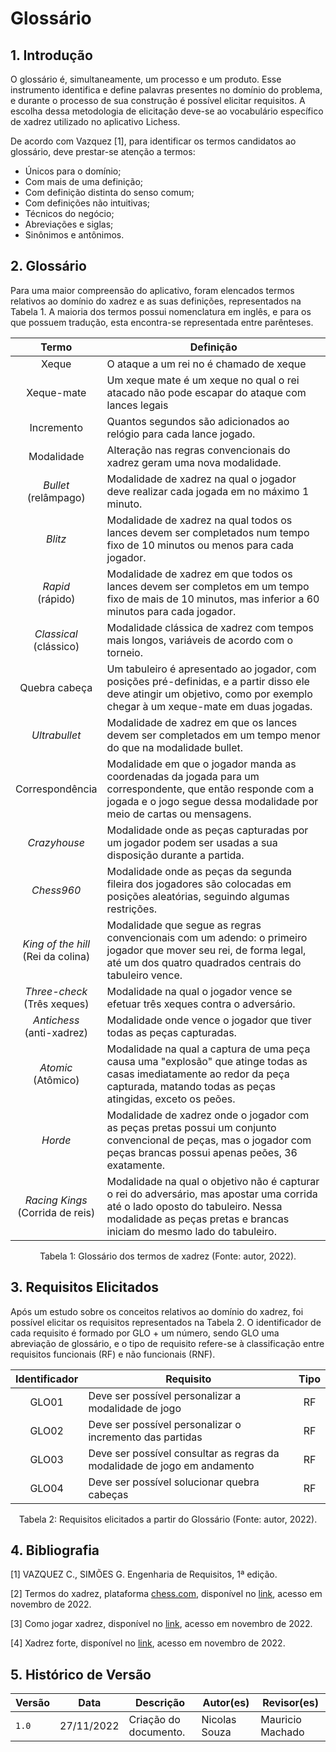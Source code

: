 # Glossário

## 1. Introdução

O glossário é, simultaneamente, um processo e um produto. Esse instrumento identifica e define palavras presentes no domínio do problema, e durante o processo de sua construção é possível elicitar requisitos. A escolha dessa metodologia de elicitação deve-se ao vocabulário específico de xadrez utilizado no aplicativo Lichess.

De acordo com Vazquez [1], para identificar os termos candidatos ao glossário, deve prestar-se atenção a termos:

- Únicos para o domínio;
- Com mais de uma definição;
- Com definição distinta do senso comum;
- Com definições não intuitivas;
- Técnicos do negócio;
- Abreviações e siglas;
- Sinônimos e antônimos.

## 2. Glossário

Para uma maior compreensão do aplicativo, foram elencados termos relativos ao domínio do xadrez e as suas definições, representados na Tabela 1. A maioria dos termos possui nomenclatura em inglês, e para os que possuem tradução, esta encontra-se representada entre parênteses.

| Termo | Definição |
| :-: | - |
| Xeque | O ataque a um rei no é chamado de xeque |
| Xeque-mate | Um xeque mate é um xeque no qual o rei atacado não pode escapar do ataque com lances legais|
| Incremento | Quantos segundos são adicionados ao relógio para cada lance jogado. |
| Modalidade | Alteração nas regras convencionais do xadrez geram uma nova modalidade. |
| _Bullet_ <br/> (relâmpago) | Modalidade de xadrez na qual o jogador deve realizar cada jogada em no máximo 1 minuto. |
| _Blitz_ | Modalidade de xadrez na qual todos os lances devem ser completados num tempo fixo de 10 minutos ou menos para cada jogador. |
| _Rapid_ <br/>(rápido) | Modalidade de xadrez em que todos os lances devem ser completos em um tempo fixo de mais de 10 minutos, mas inferior a 60 minutos para cada jogador. |
| _Classical_ <br/>(clássico) | Modalidade clássica de xadrez com tempos mais longos, variáveis de acordo com o torneio. |
| Quebra cabeça | Um tabuleiro é apresentado ao jogador, com posições pré-definidas, e a partir disso ele deve atingir um objetivo, como por exemplo chegar à um xeque-mate em duas jogadas. |
| _Ultrabullet_ | Modalidade de xadrez em que os lances devem ser completados em um tempo menor do que na modalidade bullet. |
| Correspondência | Modalidade em que o jogador manda as coordenadas da jogada para um correspondente, que então responde com a jogada e o jogo segue dessa modalidade por meio de cartas ou mensagens. |
| _Crazyhouse_ | Modalidade onde as peças capturadas por um jogador podem ser usadas a sua disposição durante a partida. |
| _Chess960_ | Modalidade onde as peças da segunda fileira dos jogadores são colocadas em posições aleatórias, seguindo algumas restrições. |
| _King of the hill_ <br/>(Rei da colina) | Modalidade que segue as regras convencionais com um adendo: o primeiro jogador que mover seu rei, de forma legal, até um dos quatro quadrados centrais do tabuleiro vence. |
| _Three-check_ <br/>(Três xeques) | Modalidade na qual o jogador vence se efetuar três xeques contra o adversário.  |
| _Antichess_ <br/>(anti-xadrez) | Modalidade onde vence o jogador que tiver todas as peças capturadas. |
| _Atomic_ <br/>(Atômico) | Modalidade na qual a captura de uma peça causa uma "explosão" que atinge todas as casas imediatamente ao redor da peça capturada, matando todas as peças atingidas, exceto os peões. |
| _Horde_ | Modalidade de xadrez onde o jogador com as peças pretas possui um conjunto convencional de peças, mas o jogador com peças brancas possui apenas peões, 36 exatamente. |
| _Racing Kings_ <br/>(Corrida de reis) | Modalidade na qual o objetivo não é capturar o rei do adversário, mas apostar uma corrida até o lado oposto do tabuleiro. Nessa modalidade as peças pretas e brancas iniciam do mesmo lado do tabuleiro. |

<div style="text-align: center">
<p> Tabela 1: Glossário dos termos de xadrez (Fonte: autor, 2022).</p>
</div>

## 3. Requisitos Elicitados

Após um estudo sobre os conceitos relativos ao domínio do xadrez, foi possível elicitar os requisitos representados na Tabela 2. O identificador de cada requisito é formado por GLO + um número, sendo GLO uma abreviação de glossário, e o tipo de requisito refere-se à classificação entre requisitos funcionais (RF) e não funcionais (RNF).

| Identificador | Requisito | Tipo |
| :---: | - | :-: |
| GLO01 | Deve ser possível personalizar a modalidade de jogo                      | RF  |
| GLO02 | Deve ser possível personalizar o incremento das partidas                 | RF  |
| GLO03 | Deve ser possível consultar as regras da modalidade de jogo em andamento | RF  |
| GLO04 | Deve ser possível solucionar quebra cabeças                              | RF  |
<div style="text-align: center">
<p> Tabela 2: Requisitos elicitados a partir do Glossário (Fonte: autor, 2022).</p>
</div>

## 4. Bibliografia

[1] VAZQUEZ C., SIMÕES G. Engenharia de Requisitos, 1ª edição.

[2] Termos do xadrez, plataforma [chess.com](https://chess.com), disponível no [link](https://www.chess.com/pt-BR/terms/), acesso em novembro de 2022.

[3] Como jogar xadrez, disponível no [link](https://comojogarxadrez.com.br/), acesso em novembro de 2022.

[4] Xadrez forte, disponível no [link](https://www.xadrezforte.com.br), acesso em novembro de 2022.

## 5. Histórico de Versão

| Versão | Data       | Descrição                          | Autor(es)     |  Revisor(es)  |
| ------ | ---------- | ---------------------------------- | ------------- | ------------- |
| `1.0`  | 27/11/2022 | Criação do documento.              | Nicolas Souza |       Mauricio Machado        |
